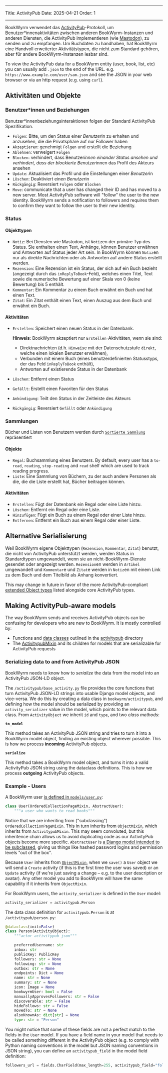 - - -
Title: ActivityPub Date: 2025-04-21 Order: 1
- - -

BookWyrm verwendet das [ActivityPub](http://activitypub.rocks/)-Protokoll, um Benutzer*innenaktivitäten zwischen anderen BookWyrm-Instanzen und anderen Diensten, die ActivityPub implementieren (wie [Mastodon](https://joinmastodon.org/)), zu senden und zu empfangen. Um Buchdaten zu handhaben, hat BookWyrm eine Handvoll erweiterter Aktivitätstypen, die nicht zum Standard gehören, aber für andere BookWyrm-Instanzen lesbar sind.

To view the ActivityPub data for a BookWyrm entity (user, book, list, etc) you can usually add `.json` to the end of the URL. e.g. `https://www.example.com/user/sam.json` and see the JSON in your web browser or via an http request (e.g. using `curl`).

## Aktivitäten und Objekte

### Benutzer*innen und Beziehungen
Benutzer*innenbeziehungsinteraktionen folgen der Standard ActivityPub Spezifikation.

- `Folgen`: Bitte, um den Status eine*r Benutzer*in zu erhalten und anzusehen, die die Privatsphäre auf nur Follower haben
- `Akzeptieren`: genehmigt `Folgen` und erstellt die Beziehung
- `Ablehnen`: verweigert `Folgen`
- `Blocken`: verhindert, dass Benutzer*innen einander Status ansehen und verhindert, dass der blockierte Benutzer*innen das Profil des Akteurs ansehen
- `Update`: Aktualisiert das Profil und die Einstellungen eine*r Benutzer*in
- `Löschen`: Deaktiviert eine*n Benutzer*in
- `Rückgängig`: Reversiert `Folgen` oder `Blocken`
- `Move`: communicate that a user has changed their ID and has moved to a new server. Most ActivityPub software will "follow" the user to the new identity. BookWyrm sends a notification to followers and requires them to confirm they want to follow the user to their new identity.

### Status
#### Objekttypen

- `Notiz`: Bei Diensten wie Mastodon, ist `Notiz`en der primäre Typ des Status. Sie enthalten einen Text, Anhänge, können Benutzer erwähnen und Antworten auf Status jeder Art sein. In BookWyrm können `Notiz`en nur als direkte Nachrichten oder als Antworten auf andere Status erstellt werden.
- `Rezension`: Eine Rezension ist ein Status, der sich auf ein Buch bezieht (angezeigt durch das `inReplyToBook`-Feld), welches einen Titel, Text sowie die numerische Bewertung auf einer Skala von 0 (keine Bewertung) bis 5 enthält.
- `Kommentar`: Ein Kommentar zu einem Buch erwähnt ein Buch und hat einen Text.
- `Zitat`: Ein Zitat enthält einen Text, einen Auszug aus dem Buch und erwähnt ein Buch.

#### Aktivitäten

- `Erstellen`: Speichert einen neuen Status in der Datenbank.

    **Hinweis**: BookWyrm akzeptiert nur `Erstellen`-Aktivitäten, wenn sie sind:

    - Direktnachrichten (d.h. `Hinweis`e mit der Datenschutzstufe `direkt`, welche einen lokalen Benutzer erwähnen),
    - Verbunden mit einem Buch (eines benutzerdefinierten Statusstyps, der das Feld `inReplyToBook` enthält),
    - Antworten auf existierende Status in der Datenbank

- `Löschen`: Entfernt einen Status
- `Gefällt`: Erstellt einen Favoriten für den Status
- `Ankündigung`: Teilt den Status in der Zeitleiste des Akteurs
- `Rückgängig`: Reversiert `Gefällt` oder `Ankündigung`

### Sammlungen
Bücher und Listen von Benutzern werden durch [`Sortierte Sammlung`](https://www.w3.org/TR/activitystreams-vocabulary/#dfn-orderedcollection) repräsentiert

#### Objekte

- `Regal`: Buchsammlung eines Benutzers. By default, every user has a `to-read`, `reading`, `stop-reading` and `read` shelf which are used to track reading progress.
- `Liste`: Eine Sammlung von Büchern, zu der auch andere Personen als die, die die Liste erstellt hat, Bücher beitragen können.

#### Aktivitäten

- `Erstellen`: Fügt der Datenbank ein Regal oder eine Liste hinzu.
- `Löschen`: Entfernt ein Regal oder eine Liste.
- `Hinzufügen`: Fügt ein Buch zu einem Regal oder einer Liste hinzu.
- `Entfernen`: Entfernt ein Buch aus einem Regal oder einer Liste.

## Alternative Serialisierung
Weil BookWyrm eigene Objekttypen (`Rezension`, `Kommentar`, `Zitat`) benutzt, die nicht von ActivityPub unterstützt werden, werden Status in Standardtypen umgewandelt, wenn sie an nicht-BookWyrm-Dienste gesendet oder angezeigt werden. `Rezension`en werden in `Artikel` umgewandelt und `Kommentar`e und `Zitat`e werden in `Notiz`en mit einem Link zu dem Buch und dem Titelbild als Anhang konvertiert.

This may change in future in favor of the more ActivityPub-compliant [extended Object types](https://www.w3.org/TR/activitystreams-core/#fig-following-is-an-example-object-that-uses-the-id-and-type-properties-to-express-the-global-identifier-and-object-type) listed alongside core ActivityPub types.

## Making ActivityPub-aware models

The way BookWyrm sends and receives ActivityPub objects can be confusing for developers who are new to BookWyrm. It is mostly controlled by:

* Functions and [data classes](https://docs.python.org/3/library/dataclasses.html) outlined in the [activitypub](https://github.com/bookwyrm-social/bookwyrm/tree/main/bookwyrm/activitypub) directory
* The [ActivitypubMixin](https://github.com/bookwyrm-social/bookwyrm/blob/c458cdcb992a36f3c4a06752499461c3dd991e07/bookwyrm/models/activitypub_mixin.py#L40) and its children for models that are serializable for ActivityPub requests

### Serializing data to and from ActivityPub JSON

BookWyrm needs to know how to _serialize_ the data from the model into an ActivityPub JSON-LD object.

The `/activitypub/base_activity.py` file provides the core functions that turn ActivityPub JSON-LD strings into usable Django model objects, and vice-versa. We do this by creating a data class in `bookwyrm/activitypub`, and defining how the model should be serialized by providing an `activity_serializer` value in the model, which points to the relevant data class. From `ActivityObject` we inherit `id` and `type`, and two _class methods_:

**`to_model`**

This method takes an ActivityPub JSON string and tries to turn it into a BookWyrm model object, finding an existing object wherever possible. This is how we process **incoming** ActivityPub objects.

**`serialize`**

This method takes a BookWyrm model object, and turns it into a valid ActivityPub JSON string using the dataclass definitions. This is how we process **outgoing** ActivityPub objects.

### Example - Users

A BookWyrm user [is defined in `models/user.py`](https://github.com/bookwyrm-social/bookwyrm/blob/main/bookwyrm/models/user.py):

```py
class User(OrderedCollectionPageMixin, AbstractUser):
    """a user who wants to read books"""
```
Notice that we are inheriting from ("subclassing") `OrderedCollectionPageMixin`. This in turn inherits from `ObjectMixin`, which inherits from `ActivitypubMixin`. This may seem convoluted, but this inheritence chain allows us to avoid duplicating code as our ActivityPub objects become more specific. `AbstractUser` is [a Django model intended to be subclassed](https://docs.djangoproject.com/en/5.1/topics/auth/customizing/#specifying-custom-user-model), giving us things like hashed password logins and permission levels "out of the box".

Because `User` inherits from [`ObjectMixin`](https://github.com/bookwyrm-social/bookwyrm/blob/c458cdcb992a36f3c4a06752499461c3dd991e07/bookwyrm/models/activitypub_mixin.py#L213), when we `save()` a `User` object we will send a `Create` activity (if this is the first time the user was saved) or an `Update` activity (if we're just saving a change – e.g. to the user description or avatar). Any other model you add to BookWyrm will have the same capability if it inherits from `ObjectMixin`.

For BookWyrm users, the `activity_serializer` is defined in the `User` model:

```py
activity_serializer = activitypub.Person
```

The data class definition for `activitypub.Person` is at `/activitypub/person.py`:

```py
@dataclass(init=False)
class Person(ActivityObject):
    """actor activitypub json"""

    preferredUsername: str
    inbox: str
    publicKey: PublicKey
    followers: str = None
    following: str = None
    outbox: str = None
    endpoints: Dict = None
    name: str = None
    summary: str = None
    icon: Image = None
    bookwyrmUser: bool = False
    manuallyApprovesFollowers: str = False
    discoverable: str = False
    hideFollows: str = False
    movedTo: str = None
    alsoKnownAs: dict[str] = None
    type: str = "Person"
```

You might notice that some of these fields are not a perfect match to the fields in the `User` model. If you have a field name in your model that needs to be called something different in the ActivityPub object (e.g. to comply with Python naming conventions in the model but JSON naming conventions in JSON string), you can define an `activitypub_field` in the model field definition:

```py
followers_url = fields.CharField(max_length=255, activitypub_field="followers")
```
